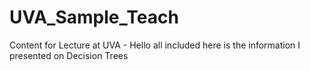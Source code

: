 # UVA_Sample_Teach
Content for Lecture at UVA - Hello all included here is the information I presented on Decision Trees
